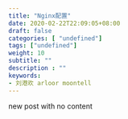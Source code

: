 ```yaml
---
title: "Nginx配置"
date: 2020-02-22T22:09:05+08:00
draft: false
categories: [ "undefined"]
tags: ["undefined"]
weight: 10
subtitle: ""
description : ""
keywords:
- 刘港欢 arloor moontell
---
```


new post with no content